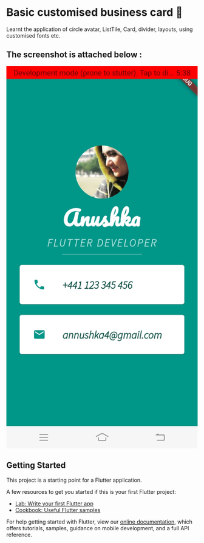 # Basic customised business card :money_mouth_face:

Learnt the application of circle avatar, ListTile, Card, divider, layouts, using customised fonts etc.

## The screenshot is attached below :
![test](https://github.com/Anushka-shukla/Basic_Business_Card/blob/master/lib/assets/WhatsApp%20Image%202020-05-04%20at%205.32.51%20PM%20(1).jpeg)

## Getting Started

This project is a starting point for a Flutter application.

A few resources to get you started if this is your first Flutter project:

- [Lab: Write your first Flutter app](https://flutter.dev/docs/get-started/codelab)
- [Cookbook: Useful Flutter samples](https://flutter.dev/docs/cookbook)

For help getting started with Flutter, view our
[online documentation](https://flutter.dev/docs), which offers tutorials,
samples, guidance on mobile development, and a full API reference.
